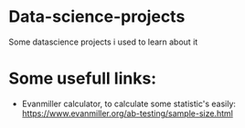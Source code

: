 # Data-science-projects
Some datascience projects i used to learn about it

# Some usefull links:

- Evanmiller calculator, to calculate some statistic's easily: https://www.evanmiller.org/ab-testing/sample-size.html
